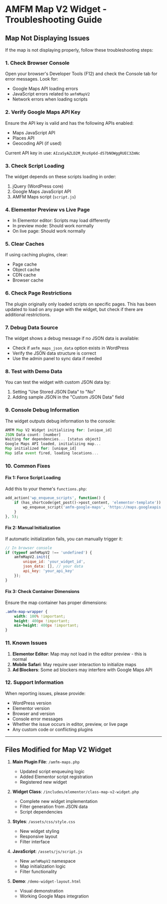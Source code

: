 # AMFM Map V2 Widget - Troubleshooting Guide

## Map Not Displaying Issues

If the map is not displaying properly, follow these troubleshooting steps:

### 1. Check Browser Console
Open your browser's Developer Tools (F12) and check the Console tab for error messages. Look for:
- Google Maps API loading errors
- JavaScript errors related to `amfmMapV2`
- Network errors when loading scripts

### 2. Verify Google Maps API Key
Ensure the API key is valid and has the following APIs enabled:
- Maps JavaScript API
- Places API
- Geocoding API (if used)

Current API key in use: `AIzaSyAZLD2M_Rnz6p6d-d57bNOWggRUEC3ZmNc`

### 3. Check Script Loading
The widget depends on these scripts loading in order:
1. jQuery (WordPress core)
2. Google Maps JavaScript API
3. AMFM Maps script (`script.js`)

### 4. Elementor Preview vs Live Page
- In Elementor editor: Scripts may load differently
- In preview mode: Should work normally
- On live page: Should work normally

### 5. Clear Caches
If using caching plugins, clear:
- Page cache
- Object cache
- CDN cache
- Browser cache

### 6. Check Page Restrictions
The plugin originally only loaded scripts on specific pages. This has been updated to load on any page with the widget, but check if there are additional restrictions.

### 7. Debug Data Source
The widget shows a debug message if no JSON data is available:
- Check if `amfm_maps_json_data` option exists in WordPress
- Verify the JSON data structure is correct
- Use the admin panel to sync data if needed

### 8. Test with Demo Data
You can test the widget with custom JSON data by:
1. Setting "Use Stored JSON Data" to "No"
2. Adding sample JSON in the "Custom JSON Data" field

### 9. Console Debug Information
The widget outputs debug information to the console:
```javascript
AMFM Map V2 Widget initializing for: [unique_id]
JSON Data count: [number]
Waiting for dependencies... [status object]
Google Maps API loaded, initializing map...
Map initialized for: [unique_id]
Map idle event fired, loading locations...
```

### 10. Common Fixes

#### Fix 1: Force Script Loading
Add this to your theme's `functions.php`:
```php
add_action('wp_enqueue_scripts', function() {
    if (has_shortcode(get_post()->post_content, 'elementor-template')) {
        wp_enqueue_script('amfm-google-maps', 'https://maps.googleapis.com/maps/api/js?key=AIzaSyAZLD2M_Rnz6p6d-d57bNOWggRUEC3ZmNc&loading=async&libraries=places', [], null, false);
    }
}, 5);
```

#### Fix 2: Manual Initialization
If automatic initialization fails, you can manually trigger it:
```javascript
// In browser console
if (typeof amfmMapV2 !== 'undefined') {
    amfmMapV2.init({
        unique_id: 'your_widget_id',
        json_data: [], // your data
        api_key: 'your_api_key'
    });
}
```

#### Fix 3: Check Container Dimensions
Ensure the map container has proper dimensions:
```css
.amfm-map-wrapper {
    width: 100% !important;
    height: 400px !important;
    min-height: 400px !important;
}
```

### 11. Known Issues

1. **Elementor Editor**: Map may not load in the editor preview - this is normal
2. **Mobile Safari**: May require user interaction to initialize maps
3. **Ad Blockers**: Some ad blockers may interfere with Google Maps API

### 12. Support Information

When reporting issues, please provide:
- WordPress version
- Elementor version
- Browser and version
- Console error messages
- Whether the issue occurs in editor, preview, or live page
- Any custom code or conflicting plugins

---

## Files Modified for Map V2 Widget

1. **Main Plugin File**: `/amfm-maps.php`
   - Updated script enqueuing logic
   - Added Elementor script registration
   - Registered new widget

2. **Widget Class**: `/includes/elementor/class-map-v2-widget.php`
   - Complete new widget implementation
   - Filter generation from JSON data
   - Script dependencies

3. **Styles**: `/assets/css/style.css`
   - New widget styling
   - Responsive layout
   - Filter interface

4. **JavaScript**: `/assets/js/script.js`
   - New `amfmMapV2` namespace
   - Map initialization logic
   - Filter functionality

5. **Demo**: `/demo-widget-layout.html`
   - Visual demonstration
   - Working Google Maps integration
